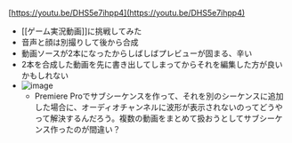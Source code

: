 
[https://youtu.be/DHS5e7ihpp4](https://youtu.be/DHS5e7ihpp4)
- [[ゲーム実況動画]]に挑戦してみた
- 音声と顔は別撮りして後から合成
- 動画ソースが2本になったからしばしばプレビューが固まる、辛い
- 2本を合成した動画を先に書き出してしまってからそれを編集した方が良いかもしれない
- ![image](https://gyazo.com/f5c7b48aa43f61c96116bfd54e5b00c4/thumb/1000)
    - Premiere Proでサブシーケンスを作って、それを別のシーケンスに追加した場合に、オーディオチャンネルに波形が表示されないのってどうやって解決するんだろう。複数の動画をまとめて扱おうとしてサブシーケンス作ったのが間違い？
